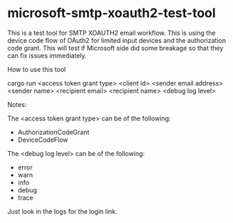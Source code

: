 # microsoft-smtp-xoauth2-test-tool
This is a test tool for SMTP XOAUTH2 email workflow. This is using the device code flow of OAuth2 for limited input devices and the authorization code grant. This will test if Microsoft side did some breakage so that they can fix issues immediately.


How to use this tool

cargo run \<access token grant type\> \<client id\> \<sender email address\> \<sender name\> \<recipient email\> \<recipient name\> \<debug log level\>


Notes:

The \<access token grant type\> can be of the following:
- AuthorizationCodeGrant
- DeviceCodeFlow

The \<debug log level\> can be of the following:
- error
- warn
- info
- debug
- trace

Just look in the logs for the login link.